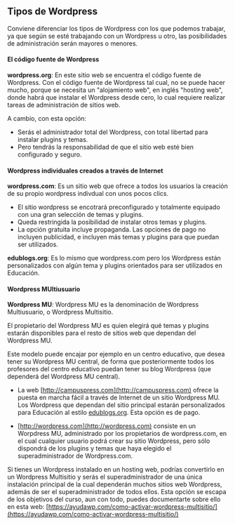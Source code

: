 ## Tipos de Wordpress

Conviene diferenciar los tipos de Wordpress con los que podemos trabajar, ya que según se esté trabajando con un Wordpress u otro, las posibilidades de administración serán mayores o menores.

#### El código fuente de Wordpress

**wordpress.org**: En este sitio web se encuentra el código fuente de Wordpress. Con el código fuente de Wordpress tal cual, no se puede hacer mucho, porque se necesita un "alojamiento web", en inglés "hosting web", donde habrá que instalar el Wordpress desde cero, lo cual requiere realizar tareas de administración de sitios web.

A cambio, con esta opción:

* Serás el administrador total del Wordpress, con total libertad para instalar plugins y temas.
* Pero tendrás la responsabilidad de que el sitio web esté bien configurado y seguro.

#### Wordpress individuales creados a través de Internet

**wordpress.com**: Es un sitio web que ofrece a todos los usuarios la creación de su propio wordpress indivdual con unos pocos clics.

* El sitio wordpress se encotrará preconfigurado  y totalmente equipado con una gran selección de temas y plugins.
* Queda restringida la posibilidad de instalar otros temas y plugins.
* La opción gratuita incluye propaganda. Las opciones de pago no incluyen publicidad, e incluyen más temas y plugins para que puedan ser utilizados.

**edublogs.org**: Es lo mismo que wordpress.com pero los Wordpress están personalizados con algún tema y plugins orientados para ser utilizados en Educación.

#### Wordpress MUltiusuario

**Wordpress MU**: Wordpress MU es la denominación de Wordpress Multiusuario, o Wordpress Multisitio.

El propietario del Wordpress MU es quien elegirá qué temas y plugins estarán disponibles para el resto de sitios web que dependan del Wordpress MU.

Este modelo puede encajar por ejemplo en un centro educativo, que desea tener su Wordpress MU central, de forma que posteriormente todos los profesores del centro educativo puedan tener su blog Wordpress \(que dependerá del Wordpress MU central\).

* La web [http://campuspress.com](http://campuspress.com) ofrece la puesta en marcha fácil a través de Internet de un sitio Wordpress MU. Los Wordpress que dependan del sitio principal estarán personalizados para Educación al estilo [edublogs.org](http://edublogs.org). Esta opción es de pago.

* [http://wordpress.com](http://wordpress.com) consiste en un Worpdress MU, administrado por los propietarios de wordpress.com, en el cual cualquier usuario podrá crear su sitio Wordpress, pero sólo dispondrá de los plugins y temas que haya elegido el superadministrador de Wordpress.com.

Si tienes un Wordpress instalado en un hosting web, podrías convertirlo en un Wordpress Multisitio y serás el superadministrador de una única instalación principal de la cual dependerán muchos sitios web Wordpress, además de ser el superadministrador de todos ellos. Esta opción se escapa de los objetivos del curso, aun con todo, puedes documentarte sobre ello en esta web: [https://ayudawp.com/como-activar-wordpress-multisitio/](https://ayudawp.com/como-activar-wordpress-multisitio/)

